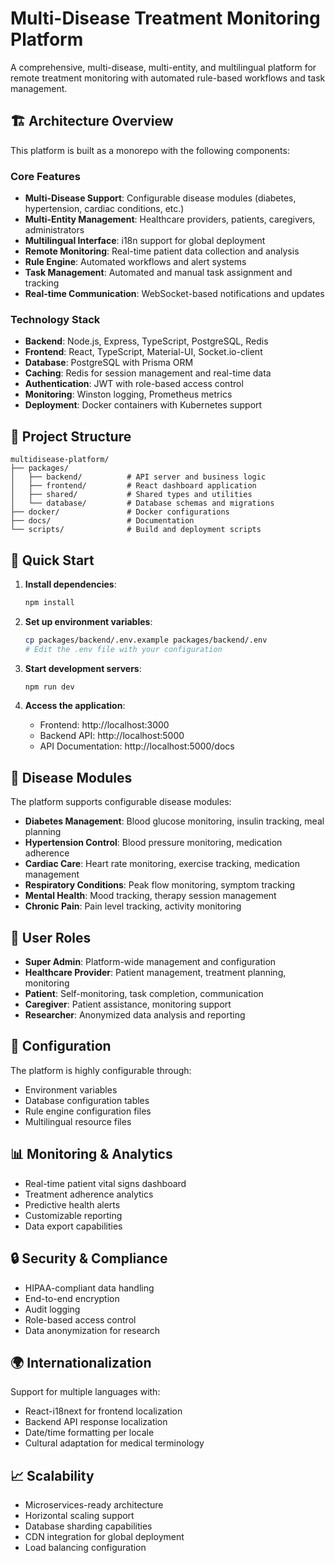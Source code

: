 # Multi-Disease Treatment Monitoring Platform

A comprehensive, multi-disease, multi-entity, and multilingual platform for remote treatment monitoring with automated rule-based workflows and task management.

## 🏗️ Architecture Overview

This platform is built as a monorepo with the following components:

### Core Features
- **Multi-Disease Support**: Configurable disease modules (diabetes, hypertension, cardiac conditions, etc.)
- **Multi-Entity Management**: Healthcare providers, patients, caregivers, administrators
- **Multilingual Interface**: i18n support for global deployment
- **Remote Monitoring**: Real-time patient data collection and analysis
- **Rule Engine**: Automated workflows and alert systems
- **Task Management**: Automated and manual task assignment and tracking
- **Real-time Communication**: WebSocket-based notifications and updates

### Technology Stack
- **Backend**: Node.js, Express, TypeScript, PostgreSQL, Redis
- **Frontend**: React, TypeScript, Material-UI, Socket.io-client
- **Database**: PostgreSQL with Prisma ORM
- **Caching**: Redis for session management and real-time data
- **Authentication**: JWT with role-based access control
- **Monitoring**: Winston logging, Prometheus metrics
- **Deployment**: Docker containers with Kubernetes support

## 📁 Project Structure

```
multidisease-platform/
├── packages/
│   ├── backend/          # API server and business logic
│   ├── frontend/         # React dashboard application
│   ├── shared/           # Shared types and utilities
│   └── database/         # Database schemas and migrations
├── docker/               # Docker configurations
├── docs/                 # Documentation
└── scripts/              # Build and deployment scripts
```

## 🚀 Quick Start

1. **Install dependencies**:
   ```bash
   npm install
   ```

2. **Set up environment variables**:
   ```bash
   cp packages/backend/.env.example packages/backend/.env
   # Edit the .env file with your configuration
   ```

3. **Start development servers**:
   ```bash
   npm run dev
   ```

4. **Access the application**:
   - Frontend: http://localhost:3000
   - Backend API: http://localhost:5000
   - API Documentation: http://localhost:5000/docs

## 🏥 Disease Modules

The platform supports configurable disease modules:

- **Diabetes Management**: Blood glucose monitoring, insulin tracking, meal planning
- **Hypertension Control**: Blood pressure monitoring, medication adherence
- **Cardiac Care**: Heart rate monitoring, exercise tracking, medication management
- **Respiratory Conditions**: Peak flow monitoring, symptom tracking
- **Mental Health**: Mood tracking, therapy session management
- **Chronic Pain**: Pain level tracking, activity monitoring

## 👥 User Roles

- **Super Admin**: Platform-wide management and configuration
- **Healthcare Provider**: Patient management, treatment planning, monitoring
- **Patient**: Self-monitoring, task completion, communication
- **Caregiver**: Patient assistance, monitoring support
- **Researcher**: Anonymized data analysis and reporting

## 🔧 Configuration

The platform is highly configurable through:
- Environment variables
- Database configuration tables
- Rule engine configuration files
- Multilingual resource files

## 📊 Monitoring & Analytics

- Real-time patient vital signs dashboard
- Treatment adherence analytics
- Predictive health alerts
- Customizable reporting
- Data export capabilities

## 🔒 Security & Compliance

- HIPAA-compliant data handling
- End-to-end encryption
- Audit logging
- Role-based access control
- Data anonymization for research

## 🌍 Internationalization

Support for multiple languages with:
- React-i18next for frontend localization
- Backend API response localization
- Date/time formatting per locale
- Cultural adaptation for medical terminology

## 📈 Scalability

- Microservices-ready architecture
- Horizontal scaling support
- Database sharding capabilities
- CDN integration for global deployment
- Load balancing configuration 